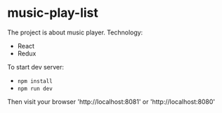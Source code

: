 # music-play-list
The project is about music player.
Technology:
- React
- Redux

To start dev server:
- `npm install`
- `npm run dev`
 
Then visit your browser 'http://localhost:8081' or 'http://localhost:8080'
